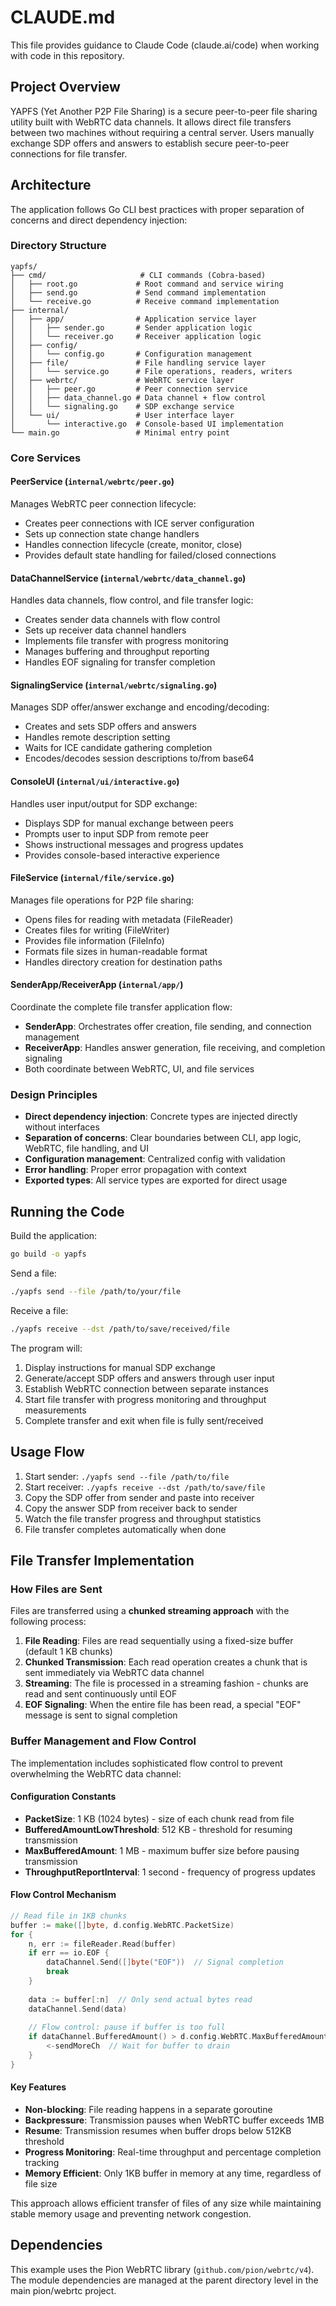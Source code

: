 # CLAUDE.md

This file provides guidance to Claude Code (claude.ai/code) when working with code in this repository.

## Project Overview

YAPFS (Yet Another P2P File Sharing) is a secure peer-to-peer file sharing utility built with WebRTC data channels. It allows direct file transfers between two machines without requiring a central server. Users manually exchange SDP offers and answers to establish secure peer-to-peer connections for file transfer.

## Architecture

The application follows Go CLI best practices with proper separation of concerns and direct dependency injection:

### Directory Structure
```
yapfs/
├── cmd/                     # CLI commands (Cobra-based)
│   ├── root.go             # Root command and service wiring
│   ├── send.go             # Send command implementation
│   └── receive.go          # Receive command implementation
├── internal/
│   ├── app/                # Application service layer
│   │   ├── sender.go       # Sender application logic
│   │   └── receiver.go     # Receiver application logic
│   ├── config/
│   │   └── config.go       # Configuration management
│   ├── file/               # File handling service layer
│   │   └── service.go      # File operations, readers, writers
│   ├── webrtc/             # WebRTC service layer
│   │   ├── peer.go         # Peer connection service
│   │   ├── data_channel.go # Data channel + flow control
│   │   └── signaling.go    # SDP exchange service
│   └── ui/                 # User interface layer
│       └── interactive.go  # Console-based UI implementation
└── main.go                 # Minimal entry point
```

### Core Services

#### **PeerService** (`internal/webrtc/peer.go`)
Manages WebRTC peer connection lifecycle:
- Creates peer connections with ICE server configuration
- Sets up connection state change handlers
- Handles connection lifecycle (create, monitor, close)
- Provides default state handling for failed/closed connections

#### **DataChannelService** (`internal/webrtc/data_channel.go`)
Handles data channels, flow control, and file transfer logic:
- Creates sender data channels with flow control
- Sets up receiver data channel handlers
- Implements file transfer with progress monitoring
- Manages buffering and throughput reporting
- Handles EOF signaling for transfer completion

#### **SignalingService** (`internal/webrtc/signaling.go`)
Manages SDP offer/answer exchange and encoding/decoding:
- Creates and sets SDP offers and answers
- Handles remote description setting
- Waits for ICE candidate gathering completion
- Encodes/decodes session descriptions to/from base64

#### **ConsoleUI** (`internal/ui/interactive.go`)
Handles user input/output for SDP exchange:
- Displays SDP for manual exchange between peers
- Prompts user to input SDP from remote peer
- Shows instructional messages and progress updates
- Provides console-based interactive experience

#### **FileService** (`internal/file/service.go`)
Manages file operations for P2P file sharing:
- Opens files for reading with metadata (FileReader)
- Creates files for writing (FileWriter)
- Provides file information (FileInfo)
- Formats file sizes in human-readable format
- Handles directory creation for destination paths

#### **SenderApp/ReceiverApp** (`internal/app/`)
Coordinate the complete file transfer application flow:
- **SenderApp**: Orchestrates offer creation, file sending, and connection management
- **ReceiverApp**: Handles answer generation, file receiving, and completion signaling
- Both coordinate between WebRTC, UI, and file services

### Design Principles
- **Direct dependency injection**: Concrete types are injected directly without interfaces
- **Separation of concerns**: Clear boundaries between CLI, app logic, WebRTC, file handling, and UI
- **Configuration management**: Centralized config with validation
- **Error handling**: Proper error propagation with context
- **Exported types**: All service types are exported for direct usage

## Running the Code

Build the application:
```bash
go build -o yapfs
```

Send a file:
```bash
./yapfs send --file /path/to/your/file
```

Receive a file:
```bash
./yapfs receive --dst /path/to/save/received/file
```

The program will:
1. Display instructions for manual SDP exchange
2. Generate/accept SDP offers and answers through user input
3. Establish WebRTC connection between separate instances
4. Start file transfer with progress monitoring and throughput measurements
5. Complete transfer and exit when file is fully sent/received

## Usage Flow

1. Start sender: `./yapfs send --file /path/to/file`
2. Start receiver: `./yapfs receive --dst /path/to/save/file`
3. Copy the SDP offer from sender and paste into receiver
4. Copy the answer SDP from receiver back to sender
5. Watch the file transfer progress and throughput statistics
6. File transfer completes automatically when done

## File Transfer Implementation

### How Files are Sent

Files are transferred using a **chunked streaming approach** with the following process:

1. **File Reading**: Files are read sequentially using a fixed-size buffer (default 1 KB chunks)
2. **Chunked Transmission**: Each read operation creates a chunk that is sent immediately via WebRTC data channel
3. **Streaming**: The file is processed in a streaming fashion - chunks are read and sent continuously until EOF
4. **EOF Signaling**: When the entire file has been read, a special "EOF" message is sent to signal completion

### Buffer Management and Flow Control

The implementation includes sophisticated flow control to prevent overwhelming the WebRTC data channel:

#### Configuration Constants
- **PacketSize**: 1 KB (1024 bytes) - size of each chunk read from file
- **BufferedAmountLowThreshold**: 512 KB - threshold for resuming transmission  
- **MaxBufferedAmount**: 1 MB - maximum buffer size before pausing transmission
- **ThroughputReportInterval**: 1 second - frequency of progress updates

#### Flow Control Mechanism
```go
// Read file in 1KB chunks
buffer := make([]byte, d.config.WebRTC.PacketSize)
for {
    n, err := fileReader.Read(buffer)
    if err == io.EOF {
        dataChannel.Send([]byte("EOF"))  // Signal completion
        break
    }
    
    data := buffer[:n]  // Only send actual bytes read
    dataChannel.Send(data)
    
    // Flow control: pause if buffer is too full
    if dataChannel.BufferedAmount() > d.config.WebRTC.MaxBufferedAmount {
        <-sendMoreCh  // Wait for buffer to drain
    }
}
```

#### Key Features
- **Non-blocking**: File reading happens in a separate goroutine
- **Backpressure**: Transmission pauses when WebRTC buffer exceeds 1MB
- **Resume**: Transmission resumes when buffer drops below 512KB threshold
- **Progress Monitoring**: Real-time throughput and percentage completion tracking
- **Memory Efficient**: Only 1KB buffer in memory at any time, regardless of file size

This approach allows efficient transfer of files of any size while maintaining stable memory usage and preventing network congestion.

## Dependencies

This example uses the Pion WebRTC library (`github.com/pion/webrtc/v4`). The module dependencies are managed at the parent directory level in the main pion/webrtc project.